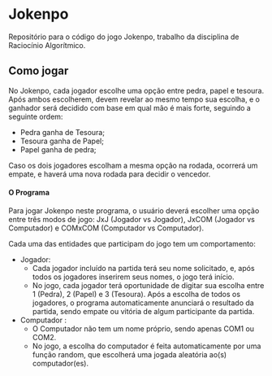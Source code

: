 # Jokenpo

Repositório para o código do jogo Jokenpo, trabalho da disciplina de Raciocínio Algorítmico.

## Como jogar

No Jokenpo, cada jogador escolhe uma opção entre pedra, papel e tesoura. Após ambos escolherem, devem revelar ao mesmo tempo sua escolha, e o ganhador será decidido com base em qual mão é mais forte, seguindo a seguinte ordem:

* Pedra ganha de Tesoura;
* Tesoura ganha de Papel;
* Papel ganha de pedra;

Caso os dois jogadores escolham a mesma opção na rodada, ocorrerá um empate, e haverá uma nova rodada para decidir o vencedor.

#### O Programa

Para jogar Jokenpo neste programa, o usuário deverá escolher uma opção entre três modos de jogo: JxJ (Jogador vs Jogador), JxCOM (Jogador vs Computador) e COMxCOM (Computador vs Computador).

Cada uma das entidades que participam do jogo tem um comportamento:

- Jogador:
  - Cada jogador incluído na partida terá seu nome solicitado, e, após todos os jogadores inserirem seus nomes, o jogo terá início.
  - No jogo, cada jogador terá oportunidade de digitar sua escolha entre 1 (Pedra), 2 (Papel) e 3 (Tesoura). Após a escolha de todos os jogadores, o programa automaticamente anunciará o resultado da partida, sendo empate ou vitória de algum participante da partida.
- Computador :
  - O Computador não tem um nome próprio, sendo apenas COM1 ou COM2.
  - No jogo, a escolha do computador é feita automaticamente por uma função random, que escolherá uma jogada aleatória ao(s) computador(es).
